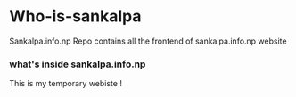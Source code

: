 # Who-is-sankalpa
Sankalpa.info.np Repo contains all the frontend of sankalpa.info.np website


### what's inside sankalpa.info.np
This is my temporary webiste !
